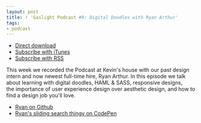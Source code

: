 ```yaml
---
layout: post
title: ! 'Gaslight Podcast #9: Digital Doodles with Ryan Arthur'
tags:
- podcast
---
```

  * [Direct download](https://s3.amazonaws.com/gaslight-podcasts/gaslight-podcast-009.mp3)
  * [Subscribe with iTunes](https://itunes.apple.com/us/podcast/gaslight-software-blog/id563643631)
  * [Subscribe with RSS](http://feeds.feedburner.com/gaslightpodcast)

This week we recorded the Podcast at Kevin's house with our past design intern
and now newest full-time hire, Ryan Arthur. In this episode we talk about
learning with digital doodles, HAML & SASS, responsive designs, the importance
of user experience design over aesthetic design, and how to find a design job
you'll love.

  * [Ryan on Github](https://github.com/arthurra)
  * [Ryan's sliding search thingy on CodePen](http://codepen.io/arthurra)
